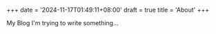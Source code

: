 +++
date = '2024-11-17T01:49:11+08:00'
draft = true
title = 'About'
+++

My Blog
I'm trying to write something...